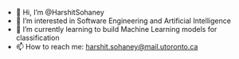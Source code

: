 - 👋 Hi, I’m @HarshitSohaney
- 👀 I’m interested in Software Engineering and Artificial Intelligence
- 🌱 I’m currently learning to build Machine Learning models for classification
- 📫 How to reach me: harshit.sohaney@mail.utoronto.ca

<!---
HarshitSohaney/HarshitSohaney is a ✨ special ✨ repository because its `README.md` (this file) appears on your GitHub profile.
You can click the Preview link to take a look at your changes.
--->
